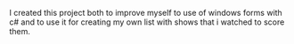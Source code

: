 I created this project both to improve myself to use of windows forms with c# and to use it for creating my own list with shows that i watched to score them.
